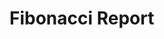 # Fibonacci Report

<!-- cmdrun python3 fibonacci.py 10 -->
<!-- cmdrun python3 fibonacci.py 20 50 -->
